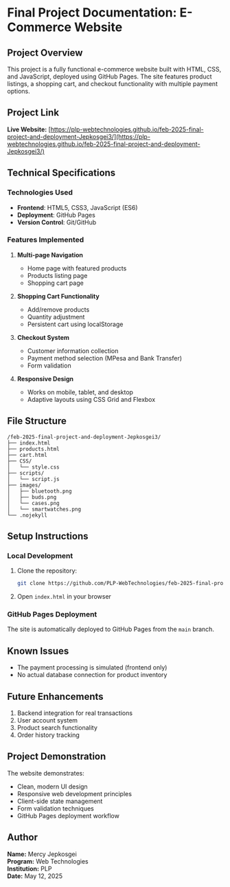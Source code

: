 # Final Project Documentation: E-Commerce Website

## Project Overview
This project is a fully functional e-commerce website built with HTML, CSS, and JavaScript, deployed using GitHub Pages. The site features product listings, a shopping cart, and checkout functionality with multiple payment options.

## Project Link
**Live Website:** [https://plp-webtechnologies.github.io/feb-2025-final-project-and-deployment-Jepkosgei3/](https://plp-webtechnologies.github.io/feb-2025-final-project-and-deployment-Jepkosgei3/)

## Technical Specifications

### Technologies Used
- **Frontend**: HTML5, CSS3, JavaScript (ES6)
- **Deployment**: GitHub Pages
- **Version Control**: Git/GitHub

### Features Implemented
1. **Multi-page Navigation**
   - Home page with featured products
   - Products listing page
   - Shopping cart page

2. **Shopping Cart Functionality**
   - Add/remove products
   - Quantity adjustment
   - Persistent cart using localStorage

3. **Checkout System**
   - Customer information collection
   - Payment method selection (MPesa and Bank Transfer)
   - Form validation

4. **Responsive Design**
   - Works on mobile, tablet, and desktop
   - Adaptive layouts using CSS Grid and Flexbox

## File Structure
```
/feb-2025-final-project-and-deployment-Jepkosgei3/
├── index.html
├── products.html
├── cart.html
├── CSS/
│   └── style.css
├── scripts/
│   └── script.js
├── images/
│   ├── bluetooth.png
│   ├── buds.png
│   └── cases.png
│   └── smartwatches.png
└── .nojekyll
```

## Setup Instructions

### Local Development
1. Clone the repository:
   ```bash
   git clone https://github.com/PLP-WebTechnologies/feb-2025-final-project-and-deployment-Jepkosgei3.git
   ```
2. Open `index.html` in your browser

### GitHub Pages Deployment
The site is automatically deployed to GitHub Pages from the `main` branch.

## Known Issues
- The payment processing is simulated (frontend only)
- No actual database connection for product inventory

## Future Enhancements
1. Backend integration for real transactions
2. User account system
3. Product search functionality
4. Order history tracking

## Project Demonstration
The website demonstrates:
- Clean, modern UI design
- Responsive web development principles
- Client-side state management
- Form validation techniques
- GitHub Pages deployment workflow

## Author
**Name:** Mercy Jepkosgei  
**Program:** Web Technologies  
**Institution:** PLP  
**Date:** May 12, 2025
